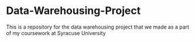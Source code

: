 # Data-Warehousing-Project
This is a repository for the data warehousing project that we made as a part of my coursework at Syracuse University
